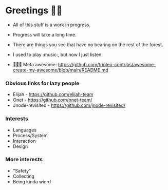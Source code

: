 # Greetings 👋🏾

- All of this stuff is a work in progress.
- Progress will take a long time.
- There are things you see that have no bearing on the rest of the forest.
- I used to play :music:, but now I just listen.

- 🤩🤩🤩 Meta awesome: https://github.com/tripleo-contribs/awesome-create-my-awesome/blob/main/README.md

### Obvious links for lazy people

- Elijah - https://github.com/elijah-team
- Onet - https://github.com/onet-team/
- Jnode-revisited - https://github.com/jnode-revisited/

### Interests

- Languages
- Process/System
- Interaction
- Design

### More interests

- "Safety"
- Collecting
- Being kinda wierd
